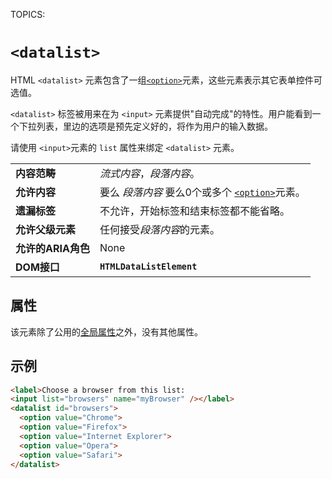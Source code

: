 TOPICS: <datalist>

# `<datalist>`

HTML `<datalist>` 元素包含了一组[`<option>`](/zh-hans/webfrontend/<option>)元素，这些元素表示其它表单控件可选值。

`<datalist>` 标签被用来在为 `<input>` 元素提供"自动完成"的特性。用户能看到一个下拉列表，里边的选项是预先定义好的，将作为用户的输入数据。

请使用 `<input>`元素的 `list` 属性来绑定 `<datalist>` 元素。

|  |  |
| :-- | :-- |
| **内容范畴** | *流式内容*，*段落内容*。|
| **允许内容** | 要么 *段落内容* 要么0个或多个 [`<option>`](/zh-hans/webfrontend/<option>)元素。 |
| **遗漏标签** | 不允许，开始标签和结束标签都不能省略。|
| **允许父级元素** | 任何接受*段落内容*的元素。 |
| **允许的ARIA角色** | None |
| **DOM接口** | **`HTMLDataListElement`** |

## 属性

该元素除了公用的[全局属性](/zh-hans/webfrontend/HTML_Global_Attributes)之外，没有其他属性。

## 示例

```html
<label>Choose a browser from this list:
<input list="browsers" name="myBrowser" /></label>
<datalist id="browsers">
  <option value="Chrome">
  <option value="Firefox">
  <option value="Internet Explorer">
  <option value="Opera">
  <option value="Safari">
</datalist>
```
